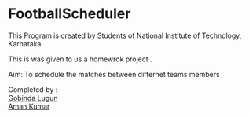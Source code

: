 # FootballScheduler
This Program is created by Students of National Institute of Technology, Karnataka 

This is was given to us a homewrok project .

Aim: To schedule the matches between differnet teams members

Completed by :-<br>
<a href="https://github.com/knightryder098">Gobinda Lugun <a><br>
<a href="https://github.com/AmanKr25">Aman Kumar <a>
